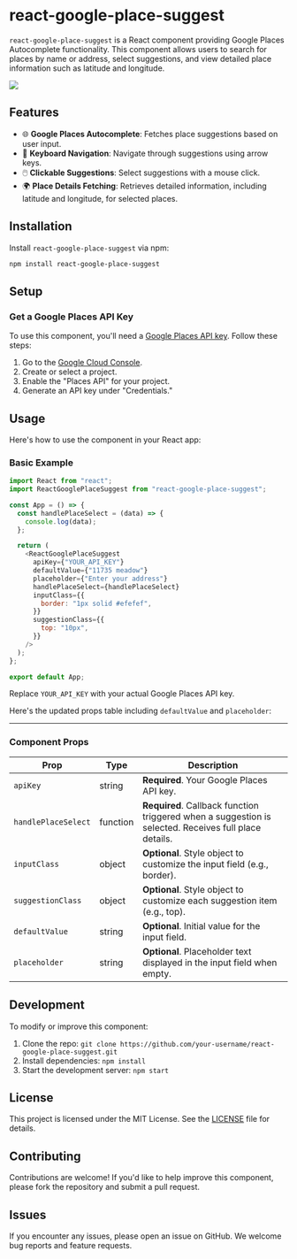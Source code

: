 # react-google-place-suggest

`react-google-place-suggest` is a React component providing Google Places Autocomplete functionality. This component allows users to search for places by name or address, select suggestions, and view detailed place information such as latitude and longitude.

<img src="https://res.cloudinary.com/mhshuvoalways/image/upload/v1731344830/portfolio/react-google-place-suggest.png"/>

## Features

- 🌐 **Google Places Autocomplete**: Fetches place suggestions based on user input.
- 🎯 **Keyboard Navigation**: Navigate through suggestions using arrow keys.
- 🖱️ **Clickable Suggestions**: Select suggestions with a mouse click.
- 🌍 **Place Details Fetching**: Retrieves detailed information, including latitude and longitude, for selected places.

## Installation

Install `react-google-place-suggest` via npm:

```bash
npm install react-google-place-suggest
```

## Setup

### Get a Google Places API Key

To use this component, you'll need a [Google Places API key](https://developers.google.com/maps/gmp-get-started). Follow these steps:

1. Go to the [Google Cloud Console](https://console.cloud.google.com/).
2. Create or select a project.
3. Enable the "Places API" for your project.
4. Generate an API key under "Credentials."

## Usage

Here's how to use the component in your React app:

### Basic Example

```javascript
import React from "react";
import ReactGooglePlaceSuggest from "react-google-place-suggest";

const App = () => {
  const handlePlaceSelect = (data) => {
    console.log(data);
  };

  return (
    <ReactGooglePlaceSuggest
      apiKey={"YOUR_API_KEY"}
      defaultValue={"11735 meadow"}
      placeholder={"Enter your address"}
      handlePlaceSelect={handlePlaceSelect}
      inputClass={{
        border: "1px solid #efefef",
      }}
      suggestionClass={{
        top: "10px",
      }}
    />
  );
};

export default App;
```

Replace `YOUR_API_KEY` with your actual Google Places API key.

Here's the updated props table including `defaultValue` and `placeholder`:

---

### Component Props

| Prop                | Type     | Description                                                                                           |
| ------------------- | -------- | ----------------------------------------------------------------------------------------------------- |
| `apiKey`            | string   | **Required**. Your Google Places API key.                                                             |
| `handlePlaceSelect` | function | **Required**. Callback function triggered when a suggestion is selected. Receives full place details. |
| `inputClass`        | object   | **Optional**. Style object to customize the input field (e.g., border).                               |
| `suggestionClass`   | object   | **Optional**. Style object to customize each suggestion item (e.g., top).                             |
| `defaultValue`      | string   | **Optional**. Initial value for the input field.                                                      |
| `placeholder`       | string   | **Optional**. Placeholder text displayed in the input field when empty.                               |

## Development

To modify or improve this component:

1. Clone the repo: `git clone https://github.com/your-username/react-google-place-suggest.git`
2. Install dependencies: `npm install`
3. Start the development server: `npm start`

## License

This project is licensed under the MIT License. See the [LICENSE](LICENSE) file for details.

## Contributing

Contributions are welcome! If you'd like to help improve this component, please fork the repository and submit a pull request.

## Issues

If you encounter any issues, please open an issue on GitHub. We welcome bug reports and feature requests.
